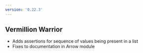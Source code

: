 ```yaml
---
version: '0.22.3'
---
```


## Vermillion Warrior

- Adds assertions for sequence of values being present in a list
- Fixes to documentation in Arrow module
